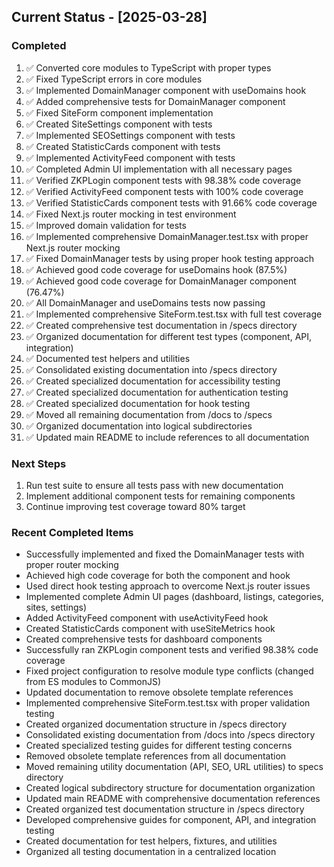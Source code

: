 ## Current Status - [2025-03-28]

### Completed
1. ✅ Converted core modules to TypeScript with proper types
2. ✅ Fixed TypeScript errors in core modules
3. ✅ Implemented DomainManager component with useDomains hook
4. ✅ Added comprehensive tests for DomainManager component
5. ✅ Fixed SiteForm component implementation
6. ✅ Created SiteSettings component with tests
7. ✅ Implemented SEOSettings component with tests
8. ✅ Created StatisticCards component with tests
9. ✅ Implemented ActivityFeed component with tests
10. ✅ Completed Admin UI implementation with all necessary pages
11. ✅ Verified ZKPLogin component tests with 98.38% code coverage
12. ✅ Verified ActivityFeed component tests with 100% code coverage
13. ✅ Verified StatisticCards component tests with 91.66% code coverage
14. ✅ Fixed Next.js router mocking in test environment
15. ✅ Improved domain validation for tests
16. ✅ Implemented comprehensive DomainManager.test.tsx with proper Next.js router mocking
17. ✅ Fixed DomainManager tests by using proper hook testing approach
18. ✅ Achieved good code coverage for useDomains hook (87.5%)
19. ✅ Achieved good code coverage for DomainManager component (76.47%)
20. ✅ All DomainManager and useDomains tests now passing
21. ✅ Implemented comprehensive SiteForm.test.tsx with full test coverage
22. ✅ Created comprehensive test documentation in /specs directory
23. ✅ Organized documentation for different test types (component, API, integration)
24. ✅ Documented test helpers and utilities
25. ✅ Consolidated existing documentation into /specs directory
26. ✅ Created specialized documentation for accessibility testing
27. ✅ Created specialized documentation for authentication testing
28. ✅ Created specialized documentation for hook testing
29. ✅ Moved all remaining documentation from /docs to /specs
30. ✅ Organized documentation into logical subdirectories
31. ✅ Updated main README to include references to all documentation

### Next Steps
1. Run test suite to ensure all tests pass with new documentation
2. Implement additional component tests for remaining components
3. Continue improving test coverage toward 80% target

### Recent Completed Items
- Successfully implemented and fixed the DomainManager tests with proper router mocking
- Achieved high code coverage for both the component and hook
- Used direct hook testing approach to overcome Next.js router issues
- Implemented complete Admin UI pages (dashboard, listings, categories, sites, settings)
- Added ActivityFeed component with useActivityFeed hook
- Created StatisticCards component with useSiteMetrics hook
- Created comprehensive tests for dashboard components
- Successfully ran ZKPLogin component tests and verified 98.38% code coverage
- Fixed project configuration to resolve module type conflicts (changed from ES modules to CommonJS)
- Updated documentation to remove obsolete template references
- Implemented comprehensive SiteForm.test.tsx with proper validation testing
- Created organized documentation structure in /specs directory
- Consolidated existing documentation from /docs into /specs directory
- Created specialized testing guides for different testing concerns
- Removed obsolete template references from all documentation
- Moved remaining utility documentation (API, SEO, URL utilities) to specs directory
- Created logical subdirectory structure for documentation organization
- Updated main README with comprehensive documentation references
- Created organized test documentation structure in /specs directory
- Developed comprehensive guides for component, API, and integration testing
- Created documentation for test helpers, fixtures, and utilities
- Organized all testing documentation in a centralized location
